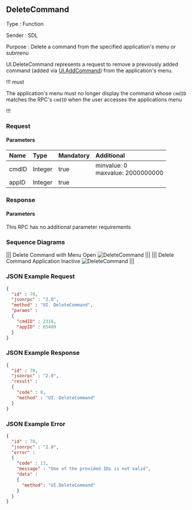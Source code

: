 ## DeleteCommand

Type
: Function

Sender
: SDL

Purpose
: Delete a command from the specified application's menu or submenu

UI.DeleteCommand represents a request to remove a previously added command (added via [UI.AddCommand](../addcommand)) from the application's menu.

!!! must

The application's menu must no longer display the command whose `cmdID` matches the RPC's `cmdID` when the user accesses the applications menu

!!!

### Request

#### Parameters

|Name|Type|Mandatory|Additional|
|:---|:---|:--------|:---------|
|cmdID|Integer|true|minvalue: 0<br>maxvalue: 2000000000|
|appID|Integer|true||

### Response

#### Parameters

This RPC has no additional parameter requirements

### Sequence Diagrams
|||
Delete Command with Menu Open
![DeleteCommand](./assets/DeleteCommandMenuOpen.png)
|||
|||
Delete Command Application Inactive
![DeleteCommand](./assets/DeleteCommandAppInactive.png)
|||

### JSON Example Request

```json
{
  "id" : 70,
  "jsonrpc" : "2.0",
  "method" : "UI. DeleteCommand",
  "params" :
  {
    "cmdID" : 2318,
    "appID" : 65409
  }
}
```

### JSON Example Response

```json
{
  "id" : 70,
  "jsonrpc" : "2.0",
  "result" :
  {
    "code" : 0,
    "method" : "UI. DeleteCommand"
  }
}
```

### JSON Example Error

```json
{
  "id" : 70,
  "jsonrpc" : "2.0",
  "error" :
  {
    "code" : 13,
    "message" : "One of the provided IDs is not valid",
    "data" :
    {
      "method": "UI.DeleteCommand"
    }
  }
}
```
